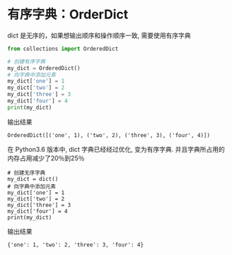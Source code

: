 # 有序字典：OrderDict

dict 是无序的，如果想输出顺序和操作顺序一致, 需要使用有序字典

```python
from collections import OrderedDict

# 创建有序字典
my_dict = OrderedDict()
# 向字典中添加元素
my_dict['one'] = 1
my_dict['two'] = 2
my_dict['three'] = 3
my_dict['four'] = 4
print(my_dict)
```

输出结果

```text
OrderedDict([('one', 1), ('two', 2), ('three', 3), ('four', 4)])
```

在 Python3.6 版本中, dict 字典已经经过优化, 变为有序字典. 并且字典所占用的内存占用减少了20％到25％

```text
# 创建无序字典
my_dict = dict()
# 向字典中添加元素
my_dict['one'] = 1
my_dict['two'] = 2
my_dict['three'] = 3
my_dict['four'] = 4
print(my_dict)
```

输出结果

```text
{'one': 1, 'two': 2, 'three': 3, 'four': 4}
```


